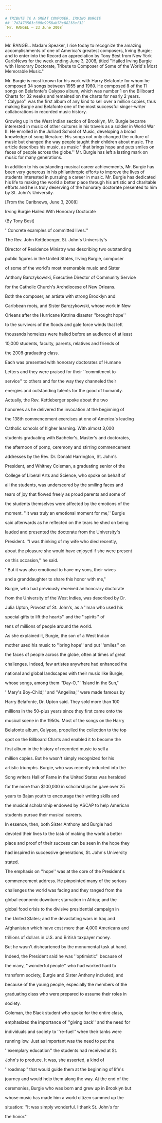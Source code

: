 ```yaml
---
---

# TRIBUTE TO A GREAT COMPOSER, IRVING BURGIE
## `7d2473563c300e9958ab78c88238ef32`
`Mr. RANGEL — 23 June 2008`

---
```



Mr. RANGEL. Madam Speaker, I rise today to recognize the amazing 
accomplishments of one of America's greatest composers, Irving Burgie; 
and to enter into the Record an appreciation by Tony Best from New York 
CaribNews for the week ending June 3, 2008, titled ''Hailed Irving 
Burgie with Honorary Doctorate, Tribute to Composer of Some of the 
World's Most Memorable Music.''

Mr. Burgie is most known for his work with Harry Belafonte for whom 
he composed 34 songs between 1955 and 1960. He composed 8 of the 11 
songs on Belafonte's Calypso album, which was number 1 on the Billboard 
Charts for 32 weeks and remained on the charts for nearly 2 years. 
''Calypso'' was the first album of any kind to sell over a million 
copies, thus making Burgie and Belafonte one of the most successful 
singer-writer collaborations in recorded music history.

Growing up in the West Indian section of Brooklyn, Mr. Burgie became 
interested in music of other cultures in his travels as a soldier in 
World War II. He enrolled in the Julliard School of Music, developing a 
broad knowledge of song literature. His songs not only changed the 
culture of music but changed the way people taught their children about 
music. The article describes his music, as music ''that brings hope and 
puts smiles on faces of people across the globe.'' Mr. Burgie has left 
a lasting mark on music for many generations.

In addition to his outstanding musical career achievements, Mr. 
Burgie has been very generous in his philanthropic efforts to improve 
the lives of students interested in pursuing a career in music. Mr. 
Burgie has dedicated his life to making the world a better place 
through his artistic and charitable efforts and he is truly deserving 
of the honorary doctorate presented to him by St. John's University.










 [From the Caribnews, June 3, 2008]








Irving Burgie Hailed With Honorary Doctorate















 (By Tony Best)




 ''Concrete examples of committed lives.''



 The Rev. John Kettleberger, St. John's University's 


 Director of Residence Ministry was describing two outstanding 


 public figures in the United States, Irving Burgie, composer 


 of some of the world's most memorable music and Sister 


 Anthony Barczykowski, Executive Director of Community Service 


 for the Catholic Church's Archdiocese of New Orleans.



 Both the composer, an artiste with strong Brooklyn and 


 Caribbean roots, and Sister Barczykowski, whose work in New 


 Orleans after the Hurricane Katrina disaster ''brought hope'' 


 to the survivors of the floods and gale force winds that left 


 thousands homeless were hailed before an audience of at least 


 10,000 students, faculty, parents, relatives and friends of 


 the 2008 graduating class.



 Each was presented with honorary doctorates of Humane 


 Letters and they were praised for their ''commitment to 


 service'' to others and for the way they channeled their 


 energies and outstanding talents for the good of humanity.



 Actually, the Rev. Kettleberger spoke about the two 


 honorees as he delivered the invocation at the beginning of 


 the 138th commencement exercises at one of America's leading 


 Catholic schools of higher learning. With almost 3,000 


 students graduating with Bachelor's, Master's and doctorates, 


 the afternoon of pomp, ceremony and stirring commencement 


 addresses by the Rev. Dr. Donald Harrington, St. John's 


 President, and Whitney Coleman, a graduating senior of the 


 College of Liberal Arts and Science, who spoke on behalf of 


 all the students, was underscored by the smiling faces and 


 tears of joy that flowed freely as proud parents and some of 


 the students themselves were affected by the emotions of the 


 moment. ''It was truly an emotional moment for me,'' Burgie 


 said afterwards as he reflected on the tears he shed on being 


 lauded and presented the doctorate from the University's 


 President. ''I was thinking of my wife who died recently, 


 about the pleasure she would have enjoyed if she were present 


 on this occasion,'' he said.



 ''But it was also emotional to have my sons, their wives 


 and a granddaughter to share this honor with me,''



 Burgie, who had previously received an honorary doctorate 


 from the University of the West Indies, was described by Dr. 


 Julia Upton, Provost of St. John's, as a ''man who used his 


 special gifts to lift the hearts'' and the ''spirits'' of 


 tens of millions of people around the world.



 As she explained it, Burgie, the son of a West Indian 


 mother used his music to ''bring hope'' and put ''smiles'' on 


 the faces of people across the globe, often at times of great 


 challenges. Indeed, few artistes anywhere had enhanced the 


 national and global landscapes with their music like Burgie, 


 whose songs, among them ''Day-O,'' ''Island in the Sun,'' 


 ''Mary's Boy-Child,'' and ''Angelina,'' were made famous by 


 Harry Belafonte, Dr. Upton said. They sold more than 100 


 millions in the 50-plus years since they first came onto the 


 musical scene in the 1950s. Most of the songs on the Harry 


 Belafonte album, Calypso, propelled the collection to the top 


 spot on the Billboard Charts and enabled it to become the 


 first album in the history of recorded music to sell a 


 million copies. But he wasn't simply recognized for his 


 artistic triumphs. Burgie, who was recently inducted into the 


 Song writers Hall of Fame in the United States was heralded 


 for the more than $100,000 in scholarships he gave over 25 


 years to Bajan youth to encourage their writing skills and 


 the musical scholarship endowed by ASCAP to help American 


 students pursue their musical careers.



 In essence, then, both Sister Anthony and Burgie had 


 devoted their lives to the task of making the world a better 


 place and proof of their success can be seen in the hope they 


 had inspired in successive generations, St. John's University 


 stated.



 The emphasis on ''hope'' was at the core of the President's 


 commencement address. He pinpointed many of the serious 


 challenges the world was facing and they ranged from the 


 global economic downturn; starvation in Africa; and the 


 global food crisis to the divisive presidential campaign in 


 the United States; and the devastating wars in Iraq and 


 Afghanistan which have cost more than 4,000 Americans and 


 trillions of dollars in U.S. and British taxpayer money.



 But he wasn't disheartened by the monumental task at hand.



 Indeed, the President said he was ''optimistic'' because of 


 the many, ''wonderful people'' who had worked hard to 


 transform society, Burgie and Sister Anthony included, and 


 because of the young people, especially the members of the 


 graduating class who were prepared to assume their roles in 


 society.



 Coleman, the Black student who spoke for the entire class, 


 emphasized the importance of ''giving back'' and the need for 


 individuals and society to ''re-fuel'' when their tanks were 


 running low. Just as important was the need to put the 


 ''exemplary education'' the students had received at St. 


 John's to produce. It was, she asserted, a kind of 


 ''roadmap'' that would guide them at the beginning of life's 


 journey and would help them along the way. At the end of the 


 ceremonies, Burgie who was born and grew up in Brooklyn but 


 whose music has made him a world citizen summed up the 


 situation: ''It was simply wonderful. I thank St. John's for 


 the honor.''



